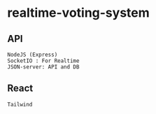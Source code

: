 # realtime-voting-system

## API
    NodeJS (Express)
    SocketIO : For Realtime 
    JSON-server: API and DB
## React
    Tailwind
